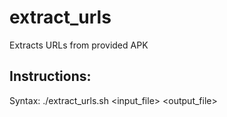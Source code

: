 # extract_urls
Extracts URLs from provided APK

## Instructions: 
Syntax: ./extract_urls.sh <input_file> <output_file>
